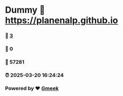 # Dummy :link: https://planenalp.github.io 
### :page_facing_up: [3](https://planenalp.github.io/tag.html) 
### :speech_balloon: 0 
### :hibiscus: 57281 
### :alarm_clock: 2025-03-20 16:24:24 
### Powered by :heart: [Gmeek](https://github.com/Meekdai/Gmeek)
